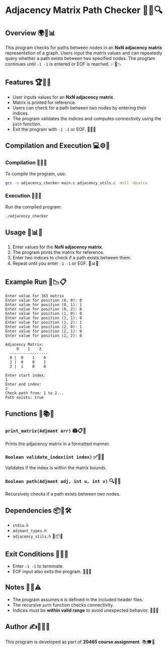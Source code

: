 # Adjacency Matrix Path Checker 🎯🚀🔍

## Overview 🌍🔗📊
This program checks for paths between nodes in an **NxN adjacency matrix** representation of a graph. Users input the matrix values and can repeatedly query whether a path exists between two specified nodes. The program continues until `-1 -1` is entered or EOF is reached. ✅🛑📉

## Features 🏆🔢📌
- User inputs values for an **NxN adjacency matrix**.
- Matrix is printed for reference.
- Users can check for a path between two nodes by entering their indices.
- The program validates the indices and computes connectivity using the `path` function.
- Exit the program with `-1 -1` or EOF. 🏁📎🎯

## Compilation and Execution 💻⚙️🔨
### Compilation 🎯📜💡
To compile the program, use:
```sh
gcc -o adjacency_checker main.c adjacency_utils.c -Wall -Wextra
```

### Execution 🚀📂📢
Run the compiled program:
```sh
./adjacency_checker
```

## Usage 🔄📊📌
1. Enter values for the **NxN adjacency matrix**.
2. The program prints the matrix for reference.
3. Enter two indices to check if a path exists between them.
4. Repeat until you enter `-1 -1` or EOF. 🔄📊✅

## Example Run 🏁📉📋
```
Enter value for 3X3 matrix
Enter value for position (0, 0): 0
Enter value for position (0, 1): 1
Enter value for position (0, 2): 0
Enter value for position (1, 0): 0
Enter value for position (1, 1): 0
Enter value for position (1, 2): 1
Enter value for position (2, 0): 1
Enter value for position (2, 1): 0
Enter value for position (2, 2): 0

Adjacency Matrix:
     0    1    2
  -----------------
  0 |  0    1    0
  1 |  0    0    1
  2 |  1    0    0

Enter start index:
1
Enter end index:
2
Check path from: 1 to 2...
Path exists: true
```

## Functions 📝📚🔧
### `print_matrix(Adjmant arr)` 🖨️📋🔢
Prints the adjacency matrix in a formatted manner.

### `Boolean validate_index(int index)` ✅📏📌
Validates if the index is within the matrix bounds.

### `Boolean path(Adjmant adj, int u, int v)` 🔍🔄🚀
Recursively checks if a path exists between two nodes.

## Dependencies 📦🔗🛠️
- `stdio.h`
- `adjmant_types.h`
- `adjacency_utils.h` 📜📦✅

## Exit Conditions 🚪❌🏁
- Enter `-1 -1` to terminate.
- EOF input also exits the program. 🔄📴📌

## Notes 📌📝⚠️
- The program assumes `N` is defined in the included header files.
- The recursive `path` function checks connectivity.
- Indices must be **within valid range** to avoid unexpected behavior. 🚦📢✅

## Author ✍️👨‍💻📖
This program is developed as part of **20465 course assignment**. 📚🎓📜

